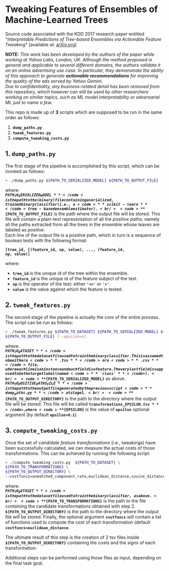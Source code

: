 # Tweaking Features of Ensembles of Machine-Learned Trees
Source code associated with the KDD 2017 research paper entitled "_Interpretable Predictions of Tree-based Ensembles via Actionable Feature Tweaking_" \[available at: [arXiv.org](https://arxiv.org/abs/1706.06691)\]

**NOTE:** _This work has been developed by the authors of the paper while working at Yahoo Labs, London, UK. Although the method proposed is general and applicable to several different domains, the authors validate it on an online advertising use case. In particular, they demonstrate the ability of this approach to generate **actionable recommendations** for improving the quality of the ads served by Yahoo Gemini.<br /> 
Due to confidentiality, any business-related detail has been removed from this repository, which however can still be used by other researchers working on similar topics, such as ML model interpretability or adversarial ML just to name a few._

This repo is made up of **3** scripts which are supposed to be run in the same order as follows:
1.  <code>**dump_paths.py**</code>
2.  <code>**tweak_features.py**</code>
3.  <code>**compute_tweaking_costs.py**</code>

## 1. <code>**dump_paths.py**</code>
The first stage of the pipeline is accomplished by this script, which can be invoked as follows:

```bash
> ./dump_paths.py ${PATH_TO_SERIALIZED_MODEL} ${PATH_TO_OUTPUT_FILE}
```

where:<br />
<code>**${PATH_TO_SERIALIZED_MODEL}**</code> is the path to the (binary) file containing a serialized, trained binary classifier (i.e., a <code>**scikit-learn**</code> tree-based ensemble estimator).<br />
<code>**${PATH_TO_OUTPUT_FILE}**</code> is the path where the output file will be stored. This file will contain a plain-text representation of all the _positive paths_, namely all the paths extracted from all the trees in the ensemble whose leaves are labeled as _positive_.<br />
Each line of the output file is a positive path, which in turn is a sequence of boolean tests with the following format:

<code>**[tree_id, [(feature_id, op, value), ..., (feature_id, op, value)]**</code>

where:<br />
-  <code>**tree_id**</code> is the unique id of the tree within the ensemble.<br />
-  <code>**feature_id**</code> is the unique id of the feature subject of the test.<br />
-  <code>**op**</code> is the operator of the test: either <code>**'<='**</code> or <code>**'>'**</code>.<br />
-  <code>**value**</code> is the value against which the feature is tested.

## 2. <code>**tweak_features.py**</code>
The second stage of the pipeline is actually the _core_ of the entire process. The script can be run as follows:

```bash
> ./tweak_features.py ${PATH_TO_DATASET} ${PATH_TO_SERIALIZED_MODEL} ${PATH_TO_POSITIVE_PATHS_FILE} \
${PATH_TO_OUTPUT_FILE} [--epsilon=x]
```

where:<br />
<code>**${PATH_TO_DATASET}**</code> is the path to the dataset file used to train the binary classifier. This is assumed to be either a <code>**.tsv**</code> or a <code>**.csv**</code> file, where each line is an instance and each field is a feature. The very last field is supposed to be the target label (named <code>**'class'**</code>).<br />
<code>**${PATH_TO_SERIALIZED_MODEL}**</code> as above.<br />
<code>**${PATH_TO_POSITIVE_PATHS_FILE}**</code> is the path to the output file generated by the previous script <code>**dump_paths.py**</code> at stage 1.<br />
<code>**${PATH_TO_OUTPUT_DIRECTORY}**</code> is the path to the directory where the output file will be stored. This file will be called <code>**transformations_${EPSILON}.tsv**</code>, where <code>**${EPSILON}**</code> is the value of <code>**epsilon**</code> optional argument (by default <code>**epsilon=0.1**</code>).

## 3. <code>**compute_tweaking_costs.py**</code>
Once the set of _candidate feature transformations_ (i.e., tweakings) have been successfully calculated, we can measure the actual costs of those transformations. This can be achieved by running the following script:

```bash
> ./compute_tweaking_costs.py  ${PATH_TO_DATASET} \
${PATH_TO_TRANSFORMATIONS} \
${PATH_TO_OUTPUT_DIRECTORY} \
--costfuncs=unmatched_component_rate,euclidean_distance,cosine_distance,jaccard_distance,pearson_correlation_distance
```

where:<br />
<code>**${PATH_TO_DATASET}**</code> is the path to the dataset file used to train the binary classifier, as above.<br />
<code>**${PATH_TO_TRANSFORMATIONS}**</code> is the path to the file containing the candidate transformations obtained with step 2.<br />
<code>**${PATH_TO_OUTPUT_DIRECTORY}**</code> is the path to the directory where the output file will be stored.
Finally, the optional argument <code>**costfuncs**</code> will contain a list of functions used to compute the cost of each transformation (default <code>**costfuncs=euclidean_distance**</code>.

The ultimate result of this step is the creation of 2 tsv files inside <code>**${PATH_TO_OUTPUT_DIRECTORY}**</code> containing the _costs_ and the _signs_ of each transformation.

Additional steps can be performed using those files as input, depending on the final task goal.
